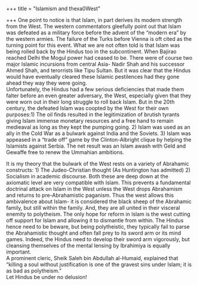 +++
title = "Islamism and thexa0West"

+++
One point to notice is that Islam, in part derives its modern strength
from the West. The western commentators gleefully point out that Islam
was defeated as a military force before the advent of the “modern era”
by the western armies. The failure of the Turks before Vienna is oft
cited as the turning point for this event. What we are not often told is
that Islam was being rolled back by the Hindus too in the subcontinent.
When Bajirao reached Delhi the Mogul power had ceased to be. There were
of course two major Islamic incursions from central Asia- Nadir Shah and
his successor Ahmed Shah, and terorrists like Tipu Sultan. But it was
clear that the Hindus would have eventually cleared these Islamic
pestilences had they gone ahead they way they were going.  
Unfortunately, the Hindus had a few serious deficiencies that made them
falter before an even greater adversary, the West, especially given that
they were worn out in their long struggle to roll back Islam. But in the
20th century, the defeated Islam was coopted by the West for their own
purposes:1) The oil finds resulted in the legitimization of brutish
tyrants giving Islam immense monetary resources and a free hand to
remain medieaval as long as they kept the pumping going. 2) Islam was
used as an ally in the Cold War as a bulwark against India and the
Soviets. 3) Islam was appeased in a “trade off” game by the
Clinton-Albright clique by helping the Islamists against Serbia. The net
result was an Islam awash with Geld and Gewaffe free to renew the
Ummahian ambitions.

It is my theory that the bulwark of the West rests on a variety of
Abrahamic constructs: 1) The Judeo-Christian thought (As Huntington has
admitted) 2) Socialism in academic discourse. Both these are deep down
at the axiomatic level are very compatible with Islam. This prevents a
fundamental doctrinal attack on Islam in the West unless the West drops
Abrahamism and returns to pre-Abrahamistic paganism. Thus the west
allows this ambivalence about Islam- it is considered the black sheep of
the Abrahamic family, but still within the family. And, they are all
united in their visceral enemity to polytheism. The only hope for reform
in Islam is the west cutting off support for Islam and allowing it to
dismantle from within. The Hindus hence need to be beware, but being
polytheistic, they typically fail to parse the Abrahamistic thought and
often fall prey to its sword arm or its mind games. Indeed, the Hindus
need to develop their sword arm vigorously, but cleansing themselves of
the mental lensing by Ibrahimiya is equally important.  
A prominent cleric, Sheik Saleh bin Abdullah al-Humaid, explained that
“killing a soul without justification is one of the gravest sins under
Islam; it is as bad as polytheism.”  
Let Hindus be under no delusion\!
